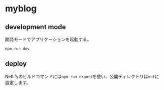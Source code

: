 # myblog

## development mode

開発モードでアプリケーションを起動する。

```
npm run dev
```

## deploy

Netlifyのビルドコマンドには`npm run export`を使い、公開ディレクトリは`out`に設定します。
